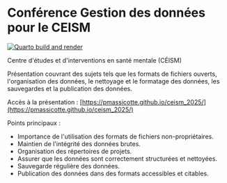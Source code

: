# Conférence Gestion des données pour le CEISM

[![Quarto build and render](https://github.com/PMassicotte/ceism_2025/actions/workflows/pages/pages-build-deployment/badge.svg)](https://github.com/PMassicotte/ceism_2025/actions/workflows/pages/pages-build-deployment)

Centre d'études et d'interventions en santé mentale (CÉISM)

Présentation couvrant des sujets tels que les formats de fichiers ouverts, l'organisation des données, le nettoyage et le formatage des données, les sauvegardes et la publication des données.

Accès à la présentation : [https://pmassicotte.github.io/ceism_2025/](https://pmassicotte.github.io/ceism_2025/)

Points principaux :

- Importance de l'utilisation des formats de fichiers non-propriétaires.
- Maintien de l'intégrité des données brutes.
- Organisation des répertoires de projets.
- Assurer que les données sont correctement structurées et nettoyées.
- Sauvegarde régulière des données.
- Publication des données dans des formats accessibles et citables.
